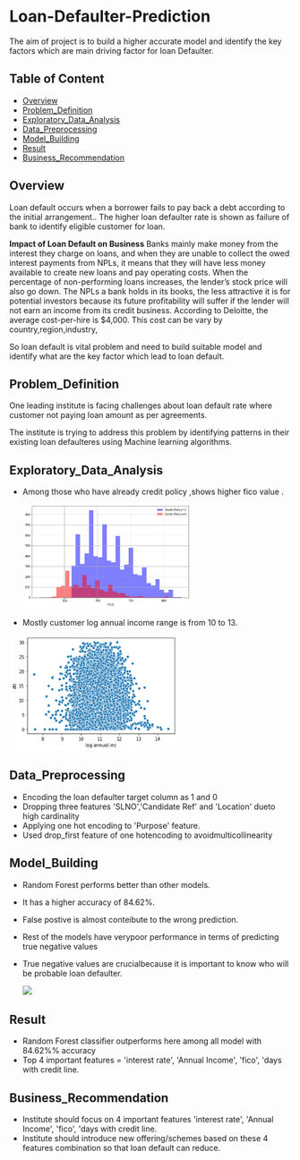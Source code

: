 # Loan-Defaulter-Prediction
The aim of project is to build a higher accurate model and  identify the key factors which are main driving factor for loan Defaulter.

## Table of Content
  * [Overview](#Overview)
  * [Problem_Definition](#Problem_Definition)
  * [Exploratory_Data_Analysis](#Exploratory_Data_Analysis)
  * [Data_Preprocessing](#Data_Preprocessing)
  * [Model_Building](#Model_Building)
  * [Result](#Result)
  * [Business_Recommendation](#Business_Recommendation)
 
  
## Overview
 Loan default occurs when a borrower fails to pay back a debt according to the initial arrangement.. The higher loan defaulter rate is shown as failure of bank to identify eligible customer for loan.

**Impact of Loan Default  on Business**
Banks mainly make money from the interest they charge on loans, and when they are unable to collect the owed interest payments from NPLs, it means that they will have less money available to create new loans and pay operating costs. When the percentage of non-performing loans increases, the lender’s stock price will also go down. The NPLs a bank holds in its books, the less attractive it is for potential investors because its future profitability will suffer if the lender will not earn an income from its credit business.
 According to Deloitte, the average cost-per-hire is $4,000. This cost can be vary by country,region,industry,
 
 So loan default  is vital problem  and need to build suitable model and identify what are the key factor which lead to loan default.
 
 
 ## Problem_Definition
 One leading institute  is facing challenges about loan default rate where customer  not paying loan amount as per agreements. 
 
 The institute   is trying to address this problem by identifying patterns in their existing loan defaulteres  using Machine learning algorithms.
 

 
## Exploratory_Data_Analysis
* Among those who have already credit  policy ,shows higher fico value .

  <img src="/fico%20credit%20policy.PNG" width="300">

* Mostly customer log annual income range is from 10 to 13.

 <img src="/log%20income.PNG" width="300">      
      


## Data_Preprocessing
* Encoding the loan defaulter target column as 1 and 0
* Dropping three features 'SLNO','Candidate Ref' and 'Location' dueto high cardinality
* Applying one hot encoding  to  'Purpose'  feature.
* Used drop_first feature of one hotencoding to avoidmulticollinearity


## Model_Building
* Random Forest  performs better than other models.
* It has a higher accuracy of 84.62%.
* False postive is almost conteibute to the wrong prediction.
* Rest of the models have verypoor performance in terms of predicting true negative values
* True negative values are crucialbecause it is important to know who will be probable loan defaulter.


     <img src="/ModelComparison.PNG" width="400">

## Result
* Random Forest  classifier outperforms here among all model with 84.62%% accuracy
* Top 4 important features = 'interest rate', 'Annual Income', 'fico', 'days with credit line.


## Business_Recommendation
* Institute  should focus on 4 important features 'interest rate', 'Annual Income', 'fico', 'days with credit line.
* Institute  should introduce new offering/schemes  based on these 4 features combination so that loan default  can reduce.

